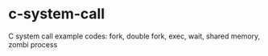 # c-system-call
C system call example codes: fork, double fork, exec, wait, shared memory, zombi process
